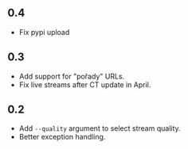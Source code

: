 ## 0.4 ##
 * Fix pypi upload

## 0.3 ##
 * Add support for "pořady" URLs.
 * Fix live streams after CT update in April.

## 0.2 ##
 * Add `--quality` argument to select stream quality.
 * Better exception handling.
